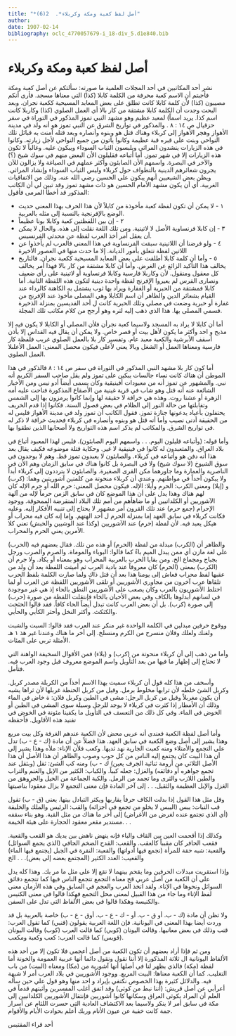 ```yaml
---
title: "*أصل لفظ كعبة ومكة وكربلاء*.  2(6)"
author: 
date: 1907-02-14
bibliography: oclc_4770057679-i_18-div_5.d1e840.bib
---
```




#  أصل لفظ كعبة ومكة وكربلاء 

 نشر  أحد  المكاتبين في  أحد  المجلات العلمية ما صورته: 
 سألتكم عن أصل كعبة ومكة فأجبتم أن الاسم كعبة محرفة من الكلمة كابلا (كذا) التي معناها مسجد. فأرى أنكم مصيبون (كذا) لأن كلمة كابلا كانت تطلق على بعض المعابد المسيحية ككعبة نجران. وبعد البحث وجدت أن الكلمة كابلا مشتقة من كار بالا أي العمل الصلوي (كذا) وكاربلا كانت اسم كذا. يريد اسماً) لمعبد عظيم وهو مشهد النبي تموز المذكور في التوراة في سفر حزقيال ص  ١٤  :  ٨  . والمذكور في تواريخ الشرق عن النبي تموز هو أنه ولد في مدينة الأهواز وهجر الأهواز إلى كربلاء وهناك قتل هو وبنوه وأنصاره وبعد قتله آمنت به قبائل تلك النواحي وبنت على قبره قبة عظيمة وكانوا يأتون من جميع النواحي لأجل زيارته. وكانوا في هذه الزيارات ينشدون المراثي ويلبسون الثياب السوداء ويبكون عليه. وغالباً لا تكون هذه الزيارات إلا في شهر تموز. أما أتباعه فقليلون الأن البعض منهم في سوك شيخ (؟) والآخر في البصرة. واسمهم الأن الصابئون وأكثر عملهم في الصياغة ولا يزالون للآن يجرون شعائرهم الدينية بالتطواف حول كربلاء وليس الثياب السوداء وإنشاد المراثي. ويظن بعض الشيعيين أنهم يبكون على الحسين رضي الله عنه. وذلك من الاتفاقيات الغربية. أي أن يكون مشهد الأمام الحسين هو ذات مشهد تموز وقد تبين لي أن الكاتب المذكور قد أخطأ المرمى فأقول: 


-  ١  -  لا يمكن أن تكون لفظة كعبة مأخوذة من كابلاً لأن هذا الحرف بهذا المعنى حديث الوضع بالإفرنجية بالنسبة إلى مثله بالعربية. 
-  ٢  -  إن بين اللفظتين كعبة وكابلا بونا عظيماً 
-  ٣  -  إن كابلا فرنساوية الأصل لا لاتينية. ومن تلك اللغة نقلت إلى هذه. والحال لا يمكن أن يعقل أمر أخذ العرب لفظة عن محدثي الفرنسيس. 
-  ٤  -  ولو فرضنا أن اللاتينية سبقت الفرنساوية في هذا المعنى فالعرب لم يأخذوا عن اللاتين لفظة تتعلق بأمور الديانة. إلا ما حدث منها في العصور الأخيرة 
-  ٥  -  وأما أن كلمة كابلا أطلقت على بعض المعابد المسيحية ككعبة نجران. فالتاريخ يخالف هذا التأكيد الزائغ عن الغرض. وأما أن كابلا مشتقة من كار بالا فهذا أمر يخالف كل معقول ومنقول. لأن وكاربلا فارسية وكابلا فرنساوية أو لاتينية على رأي ضعيف   ونصارى الفرس لم يعيروا الإفرنج لفظة واحدة دينية لتكون هذه اللفظة الثانية. أما كابلا فمشتقة من الحبرية أو الغفارة ويراد بها ثوب يشتمل به الكاهنة كالرداء عند القيام بشعائر الدين والظاهر أن اسم الكابلا وهي المصلى مأخوذ عند الإفرنج من غفارة أو حبرية وضعت في مصلى وتلك الحبرية كانت ل  أحد  القديسين بمنزلة الذخيرة فسمي المصلى بها. هذا الذي ذهب إليه لتره وهو أرجح من كلام مكاتب تلك المجلة. 


 أما أن كابلا لا يراد به المسجد ولاسيما كعبة نجرأن فلأن المصلى أو الكابلا لا يكون فيه إلا مذبح و  احد  وأكثر ما يكون لأهل بيت أو قصر خاص. ولا يمكن أن يقال فيه القداس إلا بأذن أسقف الأبرشية والكعبة معبد عام. وتفسير كار بلا بالعمل الصلوي غريب فلفظة كار فارسية ومعناها العمل أو الشغل وبالا يعني لأعلى فيكون محصل المعنى: العمل الأعلىلا العمل الصلوي. 

 أما كون كار بلا مشهد النبي المذكور في التوراة في سفر ص  ١٤  :  ٨  فالذكور في هذا الموطن أن هناك كانت نساء جالسات يبكين على تموز ولم يقل صاحب السفر الكريم أنه نبي. والمشهور عن تموز أنه من معبودات أفينيقية وكأن يسمى أيضاً أدو نيس ومن الأخبار الشائعة عنه أنه قتل وهو شاب في قرية غينية من الأصقاع المذكورة فناحت عليه أمه الزهرة أو عشتا روت. وهذه هي خرافة لا حقيقة لها وإنما كانوا يرمزون بها إلى الشمس وتقابلتها من حالة النور إلى الظلام في بعض فصول السنة. فكانوا إذا قدم الخريف يحتفلون بأعياد يدعونها جنازة تموز. فقول الكاتب أن تموز ولد في مدينة الأهواز فليس له من الحقيقة أدنى نصيب وأما أنه قتل هو وبنوه وأنصاره في كربلاء فحديث خرافة لا ذكر له في تواريخ الشرق. والمكاتب لم يذكر اسم هذه التواريخ ولا أصحابها الذين نطقوا بها. 

 وأما قوله: (وأتباعه قليلون اليوم. . . واسمهم اليوم الصابئون). فليس لهذا المعبود أتباع في بلاد العراق. والمتعبدون له كانوا في فينيقية لا غير. وحكاية قتلة موضوعه فكيف يقال بعد هذا أنه دفن هو وأتباعه في كربلاء. والصابئون لا يعبدون تموز قط. وهم لا يوجدون في سوق الشيوخ (لا سوك شيخ) ولا في البصرة بل كانوا هناك في سابق الزمان وهم الأن في الناصرية والعمارة وما جاورهما مكن القرى الصغيرة. والصابئون لا يترددون إلى كربلاء أبداً ولا يبكون أحداً في مواطنهم.   وعندي أن كربلاء منحوتة من كلمتين آشوريتين وهما: (كرب) و (إيلا) ومعنى الكرب: الحرم وأيلا: الإله. فيكون محصل المعنى: حرم الله أو حرم الإله كان لهم هناك وهذا يدل على أن هذا الموضع كان في سابق الزمن حرماً لإله من آلهة الآشوريين أو الكلدانيين أو ما ضاهأهم من أمم تلك البلاد المنقرضة الممحوقة. ووجود الإحرام (جمع حرم) عند تلك القرون أمر مشهور لا يحتاج إلى تنبيه الأفكار إليه. وعليه فكانت كربلاء في سابق العهد إما بمنزلة الحرم ل  أحد  الهتهم. وإما إنه كان فيه محراب أو هيكل يعبد فيه. لأن لفظة (حرم) عند الآشوريين (وكذا عند الوشيين والحبش) تعني كلا الأمرين يعني الحرم والمحراب. 

 والظاهر أن (الكرب) مبدلة من لفظة (الحرم) أو هذه من تلك. فقال بعضهم فيه (الحرب) على لغة مازن أي ممن يبدل الميم باءً كما قالوا: البوباء والموماة. والصرم والصرب ورجل بجباج ومجماع الخ. ومن بقايا الحرب بالعربية المحراب وهو بمعناه أو يكاد. ولا جرم أن (الكرب) بمعنى (الحرم) كان معروفاً عند بادية العرب ثم أميتت اللفظة بعد أن ولد من عقبها لفظ محراب فعاش إلى يومنا هذا بعد أن قتل ذاك ولما صارت الكلمة بلفظ الحرب تلقاها عرب آخرون من مجاوري الأشوريين أو تلقى الأشوريين اللفظة عن العرب أو لما اختلط الأشوريون بالعرب وكان يصعب على الأشوريين النطق بالحاء إذ هي غير موجودة في لسانهم أبدلوها بالكاف وفي بعض الأحيان بالخاء فإنتقلت اللفظة من صورة (حرب) إلى صورة (كرب). بل أن بعض العرب كانت تبدل أيضاً الحاء كافاً. فقد قالوا الحثحث والكثكث. وأكثر النخل وأحثر الكأبي والحأبي. 

 ووقوع حرفين مبدلين في الكلمة الواحدة غير منكر عند العرب فقد قالوا: السبت والشبت ولغنك ولعلك وفلان منسرح من الكرم ومنسلخ. إلى أخر ما هناك وعندنا غير هذ  ١  هـ الأمثلة تربي على المئات. 

 وأما من ذهب إلى أن كربلاء منحوتة من (كرب) و (بلاء) فمن الأقوال السخيفة الواهنة التي لا تحتاج إلى إظهار ما فيها من بعد التأويل واسم الموضع معروف قبل وجود العرب فيه. فتأمل. 

 وأسخف من هذا كله قول أن كربلاء سميت بهذا الاسم أخذاً من الكربلة مصدر كربل. وكربل الشئ خلطه لأن ترابها مخلوط برمل. وقيل من كربل الحنطة غربلها لأن ثراها   يشبه أن يكون مغربلاً وقيل من كربل الرجل: مشى في الطين وكربل فلان: ة خاض في الماء وذلك أن الأمطار إذا كثرت في كربلاء لا يوجد للرجل وسيلة سوى المشي في الطين أو الخوض في الماء. وفي كل ذلك من التعسف في التأويل ما يكفينا مئونة في الخوض في تفنيد هذه الأقاويل. فأحفظه 

 وأما أصل لفظة الكعبة فعندي أنه عربي محض لأن الكعبة عندهم الغرفة وكل بيت مربع وهذا يشير إلى أصل وضع الكعبة في سابق العهد. هذا فضلاً عن أن مادة (ك - ع - ب) تدل على التجمع والأمتلاء ومنه كعبت الجارية نهد ثديها. وكعب فلأن الإناء: ملأه وهذا يشير إلى أن هذا البيت كان يجتمع إليه الناس من كل حوب وصوب والظاهر أن هذا الأصل أن هذا الأصل الثلاثي من أرومة ثنائية الجرف يعين) ك - ب) ومنه كب الشئ: ثقل (وبثقل عند تجمع جواهره أو دقائقه) والغزل: جعله كبباً. والكباب: الكثير من الإبل والغنم والتراب والطين اللازب والثرى وما تجمد من الرمل. والكبة الجماعة من الخيل والجروهق من الغزل والإبل العظيمة والثقيل. . . إلى آخر المادة فإن معنى التجمع لا يزال معقوداً بناصيتها 

 وقل مثل هذا القول إذا بدلت الكاف حرفاً يقاربها ويكثر التبادل بينها. يعني (ق - ب) تقول قب النبات: يبس (اليبس لا يخلو من تجمع في أجزائه) والقب: الرئيس والملك والخليفة (أي الذي تجتمع عنده لغرض من الأغراض) إلى أخر ما هناك من مثل القبة. وهو بناء سقفه مستدير مقعر معقود الحجارة على هيئة الخيمة. . . 

 وكذلك إذا أقحمت العين بين القاف والباء فإنه ينهض ناهض بين يديك هو القعب والقعبة. فقعب الحافر كان مقبباً كالعقب. والقعب: القدح الضخم الجافي (الذي يجمع السوائل) والقعبة: شبه حقة للمرأة (تجمع فيها أدواتها) والقعبة: النقرة في الجبل (يجتمع فيها الماء) والقعيب: العدد الكثير (المجتمع بعضه إلى بعض). . . الخ 

 وإذا استقريت مبدلات الحرفين وما يقحم بينهما لا تقع إلا على مثل ما مر بك. وهذا كله يدل على أن الكعبة من أصل عربي قح معناه التجمع تتجمع الناس فيها كما تتجمع دقائق السوائل ونحوها في الإناء. ولقد اتخذ العرب والعجم في السابق وفي هذه الأزمان معنى لفظ الإناء وما جاء من هذا القبيل لمعنى محل التجمع فهكذا قالوا في معنى الكنيس   والكنيسة وهكذا قالوا في بعض الألفاظ التي تدل على السفن. 

 ولا تظن أن مادة (ك - ب. أو ق - ب. أو - ك - ع - ب. أوق - ع - ب) خاصة بالعربية بل قد وردت أيضا بهذا المعنى في اليونانية. فإن اللغة العربية يقولون (قنبي) كما تقول العرب: قنب وذلك في بعض معانيها. وقالت اليونان (كوبي) كما قالت العرب (كوب) وقالت اليونان (قوبس) كما قالت العرب: كعب وكعبة ومكعب. 

 ومن ثم فإذا أراد بعضهم أن تكون الكعبة من أصل أعجمي فلا تكون إلا من  أحد  هذه الألفاظ اليونانية ال  ثلاثة  المذكورة إلا أننا نقول ونقول دائما أنها عربية العمومة والخونة أما لفظة (مكة) فالذي يظهر لنا في أصلها أنها آشورية من (مكا) ومعناه (البيت) من باب التغليب. كما أن الكعبة معناها: البيت المربع. ووجود الأشوريين في بلاد العرب أمر لا شبهة فيه. والدلائل كثيرة بهذا الخصوص نكتفي بإيراد و  احد  منها وهو قول علي حين سأله أعرأبي عن أصل قريش: (أننا نبط من كوثى) وقد اتفق أغلب المفسرين وأثبتهم قدماً في العلم أن المراد بكوثى العراق وسكانها كانوا أشوريين فإنتقال الأشوريين الكلدانيين إلى مكة في سابق أمر لا ينكر ولاسيما بعد الاكتشاف العادية التي حسرت اللثام عن أسرار جمة كانت خفية عن عيون الأنام وربك أعلم بحوادث الأيام والأقوام. 

 أحد قراء  المقتبس 
